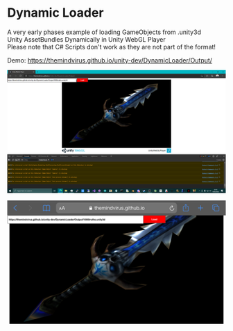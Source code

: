 # Dynamic Loader

A very early phases example of loading GameObjects from .unity3d \
Unity AssetBundles Dynamically in Unity WebGL Player \
Please note that C# Scripts don't work as they are not part of the format!

Demo: https://themindvirus.github.io/unity-dev/DynamicLoader/Output/

![screenshot](https://github.com/themindvirus/unity-dev/blob/main/DynamicLoader/screenshot.png)

![mobile](https://github.com/themindvirus/unity-dev/blob/main/DynamicLoader/0735F0AF-3963-418B-A22D-0D1FDEB27C01.png)
